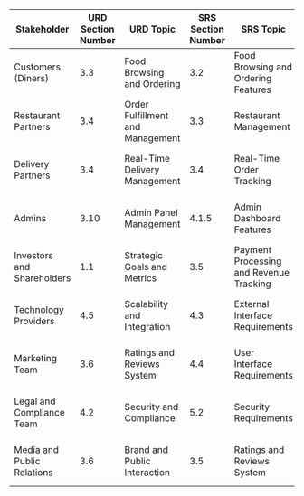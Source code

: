 | **Stakeholder**         | **URD Section Number** | **URD Topic**                     | **SRS Section Number** | **SRS Topic**                     | **Architecture Section**                | **Architecture Topic**                | **Design Sec Number** | **Design Topic**                     | **Test Sec Number** | **Test Topics**                     |
|--------------------------|------------------------|------------------------------------|------------------------|------------------------------------|------------------------------------------|----------------------------------------|------------------------|---------------------------------------|----------------------|--------------------------------------|
| Customers (Diners)      | 3.3                    | Food Browsing and Ordering         | 3.2                    | Food Browsing and Ordering Features | 1.2.1 Diner App Container Diagram      | Food Browsing and Ordering Features    | 4.1.1, 4.1.3          | User Interface, Service Layer Design  | 6.3                  | Customer Module Testing              |
| Restaurant Partners     | 3.4                    | Order Fulfillment and Management   | 3.3                    | Restaurant Management             | 1.2.2 Restaurant Owner App Diagram      | Menu and Order Management              | 4.1.2, 4.2.3          | Controller Layer, Order Management    | 6.2                  | Restaurant Module Testing            |
| Delivery Partners       | 3.4                    | Real-Time Delivery Management      | 3.4                    | Real-Time Order Tracking          | 1.2.3 Delivery Executive Diagram        | Real-Time Delivery Management          | 4.1.2, 4.2.1          | Controller Layer, API Gateway         | 6.5                  | Delivery Module Testing              |
| Admins                  | 3.10                   | Admin Panel Management             | 4.1.5                  | Admin Dashboard Features          | 1.2.4 Admin Container Diagram           | Platform Monitoring                    | 4.1.1, 4.2.5          | Admin UI, Notification Service Design | 6.4                  | Admin Module Testing                 |
| Investors and Shareholders | 1.1                 | Strategic Goals and Metrics        | 3.5                    | Payment Processing and Revenue Tracking | 1.1 System Context Diagram           | Financial Performance Dashboard         | 4.2.4, 6.1            | Payment Service, API Design           | 6.6                  | Financial Metrics Testing            |
| Technology Providers    | 4.5                    | Scalability and Integration        | 4.3                    | External Interface Requirements   | 1.3 Component Diagram                   | Scalability and Integration            | 4.2.1, 6.2            | API Gateway, External Interface Design | 6.7                 | Integration and Performance Testing  |
| Marketing Team          | 3.6                    | Ratings and Reviews System         | 4.4                    | User Interface Requirements       | 1.2.1 Diner App Container Diagram       | Ratings and Reviews System             | 4.1.1, 4.1.3          | UI Design, Service Layer Design       | 6.8                  | Ratings and Reviews Testing          |
| Legal and Compliance Team | 4.2                  | Security and Compliance            | 5.2                    | Security Requirements             | 1.3 Component Diagram                   | Security and Compliance                | 4.2.2, 4.2.5          | Authentication Service, Notification Service | 6.9           | Security Testing                     |
| Media and Public Relations | 3.6                 | Brand and Public Interaction       | 3.5                    | Ratings and Reviews System        | 1.2.1 Diner App Container Diagram       | Brand and Public Interaction           | 4.1.1, 4.1.3          | UI and Service Layer Design           | 6.10                 | Media Interaction Testing            |
